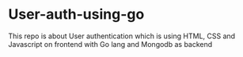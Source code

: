 # User-auth-using-go

This repo is about User authentication which is using HTML, CSS and Javascript on frontend with Go lang and Mongodb as backend
